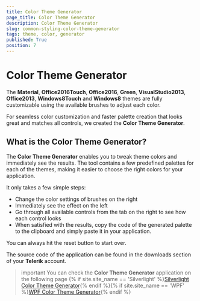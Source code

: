 ```yaml
---
title: Color Theme Generator
page_title: Color Theme Generator
description: Color Theme Generator
slug: common-styling-color-theme-generator
tags: theme, color, generator
published: True
position: 7
---
```

# Color Theme Generator

The **Material**, **Office2016Touch**, **Office2016**, **Green**, **VisualStudio2013**, **Office2013**, **Windows8Touch** and **Windows8** themes are fully customizable using the available brushes to adjust each color. 

For seamless color customization and faster palette creation that looks great and matches all controls, we created the **Color Theme Generator**.
     
## What is the Color Theme Generator?

The **Color Theme Generator** enables you to tweak theme colors and immediately see the results. The tool contains a few predefined palettes for each of the themes, making it easier to choose the right colors for your application.

It only takes a few simple steps:

* Change the color settings of brushes on the right
* Immediately see the effect on the left
* Go through all available controls from the tab on the right to see how each control looks
* When satisfied with the results, copy the code of the generated palette to the clipboard and simply paste it in your application.

You can always hit the reset button to start over. 

The source code of the application can be found in the downloads section of your **Telerik** account.

>important You can check the **Color Theme Generator** application on the following page {% if site.site_name == 'Silverlight' %}[Silverlight Color Theme Generator](https://demos.telerik.com/silverlight/Themesgenerator){% endif %}{% if site.site_name == 'WPF' %}[WPF Color Theme Generator](https://demos.telerik.com/wpf/colorthemegenerator){% endif %}



